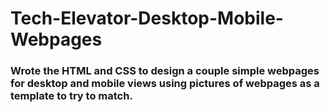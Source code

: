 # Tech-Elevator-Desktop-Mobile-Webpages

### Wrote the HTML and CSS to design a couple simple webpages for desktop and mobile views using pictures of webpages as a template to try to match.
